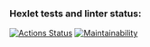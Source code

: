 ### Hexlet tests and linter status:
[![Actions Status](https://github.com/greenkerokero/python-project-49/actions/workflows/hexlet-check.yml/badge.svg)](https://github.com/greenkerokero/python-project-49/actions)
[![Maintainability](https://api.codeclimate.com/v1/badges/0cd1e22c7f34f2e91597/maintainability)](https://codeclimate.com/github/greenkerokero/python-project-49/maintainability)